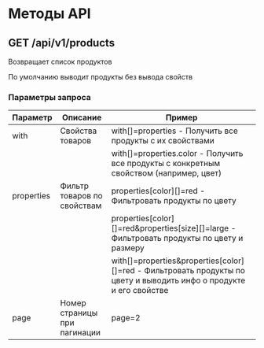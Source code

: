 # Методы API

## GET /api/v1/products

Возвращает список продуктов

По умолчанию выводит продукты без вывода свойств

### Параметры запроса

| Параметр   | Описание                     | Пример                                                                                                               |
|------------|------------------------------|----------------------------------------------------------------------------------------------------------------------|
| with       | Свойства товаров             | with[]=properties - Получить все продукты с их свойствами                                                            |
|            |                              | with[]=properties.color - Получить все продукты с конкретным свойством (например, цвет)                              |
| properties | Фильтр товаров по свойствам  | properties[color][]=red - Фильтровать продукты по цвету                                                              | 
|            |                              | properties[color][]=red&properties[size][]=large - Фильтровать продукты по цвету и размеру                           | 
|            |                              | with[]=properties&properties[color][]=red  - Фильтровать продукты по цвету и выводить инфо о продукте и его свойстве |
| page       | Номер страницы при пагинации | page=2                                                                                                               |   

